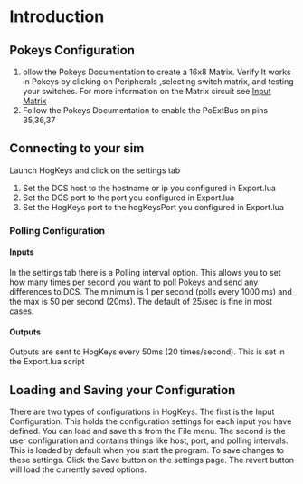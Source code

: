 # Introduction #

## Pokeys Configuration ##
  1. ollow the Pokeys Documentation to create a 16x8 Matrix. Verify It works in Pokeys by clicking on Peripherals ,selecting switch matrix, and testing your switches.  For more information on the Matrix circuit see [Input Matrix](Concepts#Input_Matrix.md)
  1. Follow the Pokeys Documentation to enable the PoExtBus on pins 35,36,37
## Connecting to your sim ##
Launch HogKeys and click on the settings tab
  1. Set the DCS host to the hostname or ip you configured in Export.lua
  1. Set the DCS port to the port you configured in Export.lua
  1. Set the HogKeys port to the hogKeysPort you configured in Export.lua

### Polling Configuration ###
#### Inputs ####
In the settings tab there is a Polling interval option.
This allows you to set how many times per second you want to poll Pokeys and send any differences to DCS.  The minimum is 1 per second (polls every 1000 ms) and the max is 50 per second (20ms).  The default of 25/sec is fine in most cases.

#### Outputs ####
Outputs are sent to HogKeys every 50ms (20 times/second).  This is set in the Export.lua script

## Loading and Saving your Configuration ##
There are two types of configurations in HogKeys.
The first is the Input Configuration. This holds the configuration settings for each input you have defined.  You can load and save this from the File menu.
The second is the user configuration and contains things like host, port, and polling intervals.  This is loaded by default when you start the program.  To save changes to these settings.  Click the Save button on the settings page.  The revert button will load the currently saved options.